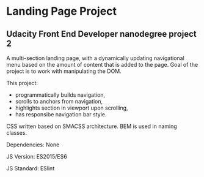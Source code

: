 # Landing Page Project

## Udacity Front End Developer nanodegree project 2

A multi-section landing page, with a dynamically updating navigational menu based on the amount of content that is added to the page. Goal of the project is to work with manipulating the DOM.

This project:

-   programmatically builds navigation,
-   scrolls to anchors from navigation,
-   highlights section in viewport upon scrolling,
-   has responsibe navigation bar style.

CSS written based on SMACSS architecture. BEM is used in naming classes. 

Dependencies: None

JS Version: ES2015/ES6

JS Standard: ESlint
